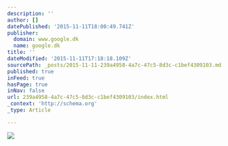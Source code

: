 ```yaml
---
description: ''
author: []
datePublished: '2015-11-11T18:00:49.741Z'
publisher:
  domain: www.google.dk
  name: google.dk
title: ''
dateModified: '2015-11-11T17:18:18.109Z'
sourcePath: _posts/2015-11-11-239a4958-4a7c-47c5-8d3c-c1bef4309103.md
published: true
inFeed: true
hasPage: true
inNav: false
url: 239a4958-4a7c-47c5-8d3c-c1bef4309103/index.html
_context: 'http://schema.org'
_type: Article

---
```

![](https://encrypted-tbn2.gstatic.com/images?q=tbn:ANd9GcTAktXa1c8icQhW15hylRqh7LEjg5nkWnxny36ClYLEPF5uHTT1tw)